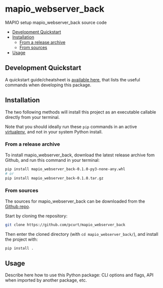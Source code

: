 # mapio_webserver_back

MAPIO setup mapio_webserver_back source code

- [Development Quickstart](#development-quickstart)
- [Installation](#installation)
  - [From a release archive](#from-a-release-archive)
  - [From sources](#from-sources)
- [Usage](#usage)

## Development Quickstart

A quickstart guide/cheatsheet is [available here](./Quickstart.md), that lists the useful commands when developing this package.

## Installation

The two following methods will install this project as an executable callable directly from your terminal.

Note that you should ideally run these `pip` commands in an active [virtualenv](https://docs.python.org/3/library/venv.html), and not in your system Python install.

### From a release archive

To install mapio_webserver_back, download the latest release archive fom Github, and run this command in your terminal:

``` sh
pip install mapio_webserver_back-0.1.0-py3-none-any.whl
# or
pip install mapio_webserver_back-0.1.0.tar.gz
```

### From sources

The sources for mapio_webserver_back can be downloaded from the [Github repo](https://github.com/pcurt/mapio_webserver_back).

Start by cloning the repository:

``` sh
git clone https://github.com/pcurt/mapio_webserver_back
```

Then enter the cloned directory (with `cd mapio_webserver_back/`), and install the project with:

``` sh
pip install .
```

## Usage

Describe here how to use this Python package: CLI options and flags, API when imported by another package, etc.
